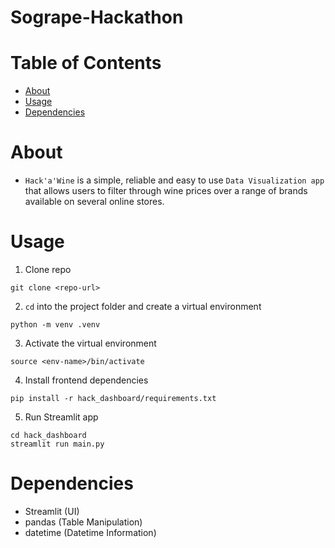 # Sogrape-Hackathon

# Table of Contents
- [About](#about)
- [Usage](#usage)
- [Dependencies](#dependencies)

# About

- `Hack'a'Wine` is a simple, reliable and easy to use `Data Visualization app` that allows users to filter through wine prices over a range of brands available on several online stores.

# Usage

1. Clone repo
```
git clone <repo-url>
```

2. `cd` into the project folder and create a virtual environment
```
python -m venv .venv
```

3. Activate the virtual environment
```
source <env-name>/bin/activate
```

4. Install frontend dependencies
```
pip install -r hack_dashboard/requirements.txt
```

5. Run Streamlit app
```
cd hack_dashboard
streamlit run main.py
```

# Dependencies

- Streamlit (UI)
- pandas (Table Manipulation)
- datetime (Datetime Information)


